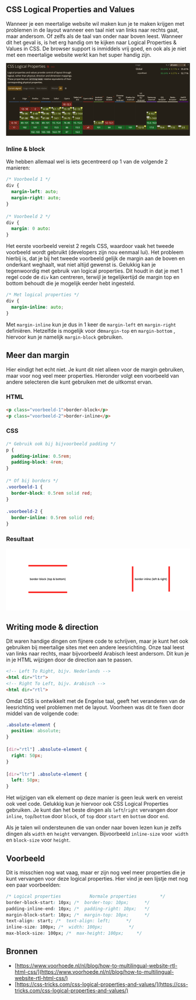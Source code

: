 ## CSS Logical Properties and Values

Wanneer je een meertalige website wil maken kun je te maken krijgen met problemen in de layout wanneer een taal niet van links naar rechts gaat, maar andersom. Of zelfs als de taal van onder naar boven leest. Wanneer dit het geval is, is het erg handig om te kijken naar Logical Properties & Values in CSS. De browser support is inmiddels vrij goed, en ook als je niet met een meertalige website werkt kan het super handig zijn.

![Schermafbeelding 2022-06-20 om 21.42.45.png](/docs/1-1.png)

### Inline & block

We hebben allemaal wel is iets gecentreerd op 1 van de volgende 2 manieren:

```css
/* Voorbeeld 1 */
div {
  margin-left: auto;
  margin-right: auto;
}

/* Voorbeeld 2 */
div {
  margin: 0 auto:
}
```

Het eerste voorbeeld vereist 2 regels CSS, waardoor vaak het tweede voorbeeld wordt gebruikt (developers zijn nou eenmaal lui). Het probleem hierbij is, dat je bij het tweede voorbeeld gelijk de margin aan de boven en onderkant weghaalt, wat niet altijd gewenst is. Gelukkig kan je tegenwoordig met gebruik van logical properties. Dit houdt in dat je met 1 regel code de `div` kan centreren, terwijl je tegelijkertijd de margin top en bottom behoudt die je mogelijk eerder hebt ingesteld.

```css
/* Met logical properties */
div {
  margin-inline: auto;
}
```

Met `margin-inline` kun je dus in 1 keer de `margin-left` en `margin-right` definiëren. Hetzelfde is mogelijk voor de`margin-top` en `margin-bottom` , hiervoor kun je namelijk `margin-block` gebruiken.

## Meer dan margin

Hier eindigt het echt niet. Je kunt dit niet alleen voor de margin gebruiken, maar voor nog veel meer properties. Hieronder volgt een voorbeeld van andere selecteren die kunt gebruiken met de uitkomst ervan.

### HTML

```html
<p class="voorbeeld-1">border-block</p>
<p class="voorbeeld-2">border-inline</p>
```

### CSS

```css
/* Gebruik ook bij bijvoorbeeld padding */
p {
  padding-inline: 0.5rem;
  padding-block: 4rem;
}

/* Of bij borders */
.voorbeeld-1 {
  border-block: 0.5rem solid red;
}

.voorbeeld-2 {
  border-inline: 0.5rem solid red;
}
```

### Resultaat

![Schermafbeelding 2022-06-20 om 21.58.05.png](/docs/1-2.png)

## Writing mode & direction

Dit waren handige dingen om fijnere code te schrijven, maar je kunt het ook gebruiken bij meertalige sites met een andere leesrichting. Onze taal leest van links naar rechts, maar bijvoorbeeld Arabisch leest andersom. Dit kun je in je HTML wijzigen door de direction aan te passen.

```html
<!-- Left To Right, bijv. Nederlands -->
<html dir="ltr">
<!-- Right To Left, bijv. Arabisch -->
<html dir="rtl">
```

Omdat CSS is ontwikkelt met de Engelse taal, geeft het veranderen van de leesrichting veel problemen met de layout. Voorheen was dit te fixen door middel van de volgende code:

```css
.absolute-element {
  position: absolute;
}

[dir="rtl"] .absolute-element {
  right: 50px;
}

[dir="ltr"] .absolute-element {
  left: 50px;
}
```

Het wijzigen van elk element op deze manier is geen leuk werk en vereist ook veel code. Gelukkig kun je hiervoor ook CSS Logical Properties gebruiken. Je kunt dan het beste dingen als `left`/`right` vervangen door `inline`, `top`/`bottom` door `block`, of `top` door `start` en `bottom` door `end`.

Als je talen wil ondersteunen die van onder naar boven lezen kun je zelfs dingen als `width` en `height` vervangen. Bijvoorbeeld `inline-size` voor  `width` en `block-size` voor `height`.

## Voorbeeld

Dit is misschien nog wat vaag, maar er zijn nog veel meer properties die je kunt vervangen voor deze logical properties. Hier vind je een lijstje met nog een paar voorbeelden:

```css
/* Logical properties           Normale properties         */
border-block-start: 10px; /*  border-top: 10px;      */
padding-inline-end: 10px; /*  padding-right: 10px;   */
margin-block-start: 10px; /*  margin-top: 10px;      */
text-align: start; /*  text-align: left;      */
inline-size: 100px; /*  width: 100px;          */
max-block-size: 100px; /*  max-height: 100px;     */
```

## Bronnen

-   [https://www.voorhoede.nl/nl/blog/how-to-multilingual-website-rtl-html-css/](https://www.voorhoede.nl/nl/blog/how-to-multilingual-website-rtl-html-css/)
-   [https://css-tricks.com/css-logical-properties-and-values/](https://css-tricks.com/css-logical-properties-and-values/)
